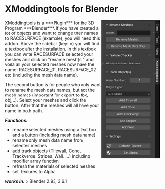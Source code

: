 # XModdingtools for Blender
<img align="right" src="pictures/image_01.jpg" height="450">
XModdingtools is a ***Plugin*** for the 3D Program ***Blender***. 
If you have created a lot of objects and want to change their names to RACESURFACE (example), you will need this addon. Above the sidebar (key: n) you will find a textbox after the installation. In this textbox you can write RACESURFACE selected your meshes and click on "rename mesh(s)" and voilà all your selected meshes now have the name: RACESURFACE_01, RACESURFACE_02 etc (including the mesh data name).

The second button is for people who only want to rename the mesh data names, but not the mesh names (important for export to fbx, obj,..). Select your meshes and click the button. After that the meshes will all have your name in both path.

***Functions:***
- rename selected meshes using a text box and a button (including mesh data name)
- rename only mesh data name from selected meshes 
- add track objects (Tirewall, Cone, Trackverge, Stripes, Wall, ...) including modifier array function
- refresh the materials of selected meshes
- set Textures to Alpha

***works in:*** > Blender 2.93, 3.6.1

